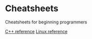 # Cheatsheets
Cheatsheets for beginning programmers

[C++ reference](https://github.com/abc123me/Cheatsheets/blob/master/cpp.md)
[Linux reference](https://github.com/abc123me/Cheatsheets/blob/master/linux.md)
